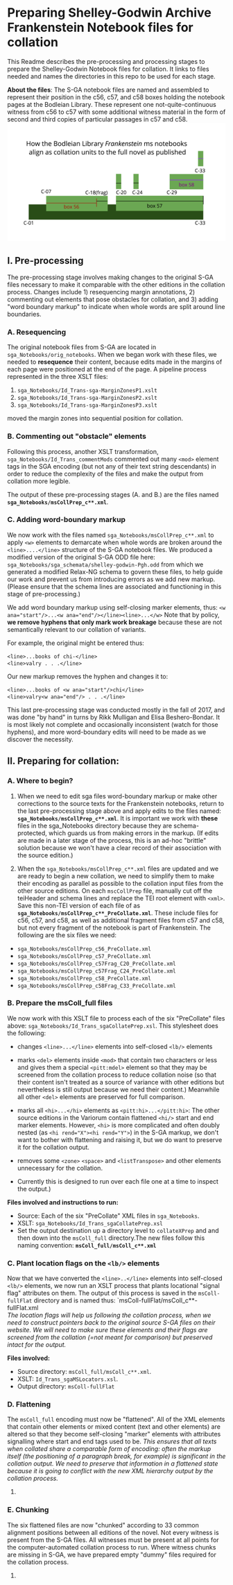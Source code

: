 # Preparing Shelley-Godwin Archive Frankenstein Notebook files for collation

This Readme describes the pre-processing and processing stages to prepare the Shelley-Godwin Notebook files for collation. It links to files needed and names the directories in this repo to be used for each stage. 

**About the files**: The S-GA notebook files are named and assembled to represent their position in the c56, c57, and c58 boxes holding the notebook pages at the Bodleian Library. These represent one not-quite-continuous witness from c56 to c57 with some additional witness material in the form of second and third copies of particular passages in c57 and c58. 
![How the Bodleian Library Frankenstein ms notebooks  align as collation units with the full novel as published](SGA-collAlignOverview.png)

## I. Pre-processing
The pre-processing stage involves making changes to the original S-GA files necessary to make it comparable with the other editions in the collation process. Changes include 1) resequencing margin annotations, 2) commenting out elements that pose obstacles for collation, and 3) adding "word boundary markup" to indicate when whole words are split around line boundaries.

### A. Resequencing
The original notebook files from S-GA are located in `sga_Notebooks/orig_notebooks`. When we began work with these files, we needed to **resequence** their content, because edits made in the margins of each page were positioned at the end of the page. A pipeline process represented in the three XSLT files: 

1. `sga_Notebooks/Id_Trans-sga-MarginZonesP1.xslt` 
2. `sga_Notebooks/Id_Trans-sga-MarginZonesP2.xslt` 
3. `sga_Notebooks/Id_Trans-sga-MarginZonesP3.xslt` 

moved the margin zones into sequential position for collation. 

### B. Commenting out "obstacle" elements
Following this process, another XSLT transformation, `sga_Notebooks/Id_Trans_commentMods` commented out many `<mod>` element tags in the SGA encoding (but not any of their text string descendants) in order to reduce the complexity of the files and make the output from collation more legible. 

The output of these pre-processing stages (A. and B.) are the files named **`sga_Notebooks/msCollPrep_c**.xml`**.

### C. Adding word-boundary markup
We now work with the files named `sga_Notebooks/msCollPrep_c**.xml` to apply `<w>` elements to demarcate when whole words are broken around the `<line>....</line>` structure of the S-GA notebook files. We produced a modified version of the original S-GA ODD file here: `sga_Notebooks/sga_schemata/shelley-godwin-Pgh.odd` from which we generated a modified Relax-NG schema to govern these files, to help guide our work and prevent us from introducing errors as we add new markup. (Please ensure that the schema lines are associated and functioning in this stage of pre-processing.)

We add word boundary markup using self-closing marker elements, thus: `<w ana="start"/>...<w ana="end"/></line><line>...</w>` 
Note that by policy, **we remove hyphens that only mark work breakage** because these are not semantically relevant to our collation of variants. 

For example, the original might be entered thus:
```
<line>...books of chi-</line>
<line>valry . . .</line>
```
Our new markup removes the hyphen and changes it to:
```
<line>...books of <w ana="start"/>chi</line>
<line>valry<w ana="end"/> . . .</line>
```
This last pre-processing stage was conducted mostly in the fall of 2017, and was done "by hand" in turns by Rikk Mulligan and Elisa Beshero-Bondar. It is most likely not complete and occasionally inconsistent (watch for those hyphens), and more word-boundary edits will need to be made as we discover the necessity. 

## II. Preparing for collation: 
### A. Where to begin? 

1. When we need to edit sga files word-boundary markup or make other corrections to the source texts for the Frankenstein notebooks, return to the last pre-processing stage above and apply edits to the files named: **`sga_Notebooks/msCollPrep_c**.xml`**. It is important we work with **these** files in the sga_Notebooks directory because they are schema-protected, which guards us from making errors in the markup. (If edits are made in a later stage of the process, this is an ad-hoc "brittle" solution because we won't have a clear record of their association with the source edition.)

2. When the `sga_Notebooks/msCollPrep_c**.xml` files are updated and we are ready to begin a new collation, we need to simplify them to make their encoding as parallel as possible to the collation input files from the other source editions. On each `mscCollPrep` file, manually cut off the teiHeader and schema lines and replace the TEI root element with `<xml>`. Save this non-TEI version of each file of as **`sga_Notebooks/msCollPrep_c**_PreCollate.xml`**. These include files for c56, c57, and c58, as well as additional fragment files from c57 and c58, but not every fragment of the notebook is part of Frankenstein. The following are the six files we need:

* `sga_Notebooks/msCollPrep_c56_PreCollate.xml`
* `sga_Notebooks/msCollPrep_c57_PreCollate.xml`
* `sga_Notebooks/msCollPrep_c57Frag_C20_PreCollate.xml`
* `sga_Notebooks/msCollPrep_c57Frag_C24_PreCollate.xml`
* `sga_Notebooks/msCollPrep_c58_PreCollate.xml`
* `sga_Notebooks/msCollPrep_c58Frag_C33_PreCollate.xml`

### B. Prepare the msColl_full files
 We now work with this XSLT file to process each of the six "PreCollate" files above:
`sga_Notebooks/Id_Trans_sgaCollatePrep.xsl`. This stylesheet does the following: 

* changes `<line>...</line>` elements into self-closed `<lb/>` elements
* marks `<del>` elements inside `<mod>` that contain two characters or less and gives them a special `<pitt:mdel>` element so that they may be screened from the collation process to reduce collation noise (so that their content isn't treated as a source of variance with other editions but nevertheless is still output because we need their content.) Meanwhile all other `<del>` elements are preserved for full comparison.
* marks all `<hi>...</hi>` elements as `<pitt:hi>...</pitt:hi>`: The other source editions in the Variorum contain flattened `<hi/>` start and end marker elements. However, `<hi>` is more complicated and often doubly nested (as `<hi rend="X"><hi rend="Y">`) in the S-GA markup, we don't want to bother with flattening and raising it, but we do want to preserve it for the collation output.
* removes some `<zone>` `<space>` and `<listTranspose>` and other elements unnecessary for the collation.

* Currently this is designed to run over each file one at a time to inspect the output.) 

**Files involved and instructions to run:** 

* Source: Each of the six "PreCollate" XML files in `sga_Notebooks`.
* XSLT: `sga_Notebooks/Id_Trans_sgaCollatePrep.xsl`
* Set the output destination up a directory level to `collateXPrep` and and then down into the `msColl_full` directory.The new files follow this naming convention:
**`msColl_full/msColl_c**.xml`**

### C. Plant location flags on the `<lb/>` elements
Now that we have converted the `<line>..</line>` elements into self-closed `<lb/>` elements, we now run an XSLT process that plants locational "signal flag" attributes on them. The output of this process is saved in the `msColl-fullFlat` directory and is named thus: `msColl-fullFlat/msColl_c**-fullFlat.xml  
*The location flags will help us following the collation process, when we need to construct pointers back to the original source S-GA files on their website. We will need to make sure these elements and their flags are screened from the collation (=not meant for comparison) but preserved intact for the output.*

**Files involved:** 
* Source directory: `msColl_full/msColl_c**.xml`. 
* XSLT: `Id_Trans_sgaMSLocators.xsl`. 
* Output directory: `msColl-fullFlat`

### D. Flattening
 The `msColl_full` encoding must now be "flattened". All of the XML elements that contain other elements or mixed content (text and other elements) are altered so that they become self-closing "marker" elements with attributes signalling where start and end tags used to be. *This ensures that all texts when collated share a comparable form of encoding: often the markup itself (the positioning of a paragraph break, for example) is significant in the collation output. We need to preserve that information in a flattened state because it is going to conflict with the new XML hierarchy output by the collation process.*
 
1. 


### E. Chunking
The six flattened files are now "chunked" according to 33 common alignment positions between all editions of the novel. Not every witness is present from the S-GA files. All witnesses must be present at all points for the computer-automated collation process to run. Where witness chunks are missing in S-GA, we have prepared empty "dummy" files required for the collation process. 

1. 



